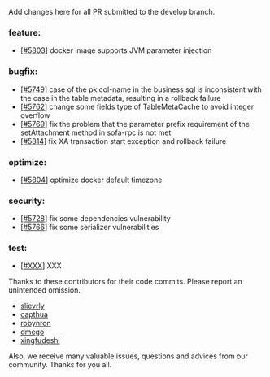 Add changes here for all PR submitted to the develop branch.

<!-- Please add the `changes` to the following location(feature/bugfix/optimize/test) based on the type of PR -->

### feature:
- [[#5803](https://github.com/seata/seata/pull/5803)] docker image supports JVM parameter injection

### bugfix:
- [[#5749](https://github.com/seata/seata/pull/5749)] case of the pk col-name in the business sql is inconsistent with the case in the table metadata, resulting in a rollback failure
- [[#5762](https://github.com/seata/seata/pull/5762)] change some fields type of TableMetaCache to avoid integer overflow
- [[#5769](https://github.com/seata/seata/pull/5769)] fix the problem that the parameter prefix requirement of the setAttachment method in sofa-rpc is not met
- [[#5814](https://github.com/seata/seata/pull/5814)] fix XA transaction start exception and rollback failure

### optimize:
- [[#5804](https://github.com/seata/seata/pull/5804)] optimize docker default timezone

### security:
- [[#5728](https://github.com/seata/seata/pull/5728)] fix some dependencies vulnerability
- [[#5766](https://github.com/seata/seata/pull/5766)] fix some serializer vulnerabilities

### test:
- [[#XXX](https://github.com/seata/seata/pull/XXX)] XXX

Thanks to these contributors for their code commits. Please report an unintended omission.

<!-- Please make sure your Github ID is in the list below -->
- [slievrly](https://github.com/slievrly)
- [capthua](https://github.com/capthua)
- [robynron](https://github.com/robynron)
- [dmego](https://github.com/dmego)
- [xingfudeshi](https://github.com/xingfudeshi)


Also, we receive many valuable issues, questions and advices from our community. Thanks for you all.
